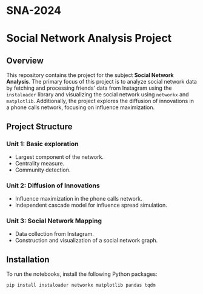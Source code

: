 # SNA-2024

# Social Network Analysis Project  

## Overview  
This repository contains the project for the subject **Social Network Analysis**. The primary focus of this project is to analyze social network data by fetching and processing friends' data from Instagram using the `instaloader` library and visualizing the social network using `networkx` and `matplotlib`. Additionally, the project explores the diffusion of innovations in a phone calls network, focusing on influence maximization.  

## Project Structure  

### Unit 1: Basic exploration  
- Largest component of the network.  
- Centrality measure.
- Community detection.

### Unit 2: Diffusion of Innovations  
- Influence maximization in the phone calls network.  
- Independent cascade model for influence spread simulation.  

### Unit 3: Social Network Mapping  
- Data collection from Instagram.  
- Construction and visualization of a social network graph.  

## Installation  

To run the notebooks, install the following Python packages:  

```bash
pip install instaloader networkx matplotlib pandas tqdm

